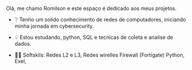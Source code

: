 
Olá, me chamo Romilson e este espaço é dedicado aos meus projetos.

- ❔ Tenho um solido conhecimento de redes de computadores, iniciando minha jornada em cybersecurity.
- 💡 Estou estudando, python, SQL e tecnicas de coleta e analise de dados.
  
- 👨‍💻  Softskils:
  Redes L2 e L3,
  Redes wirelles
  Firewall (Fortigate)
  Python,
  Exel,
  
